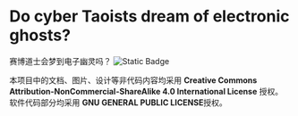 # Do cyber Taoists dream of electronic ghosts?
赛博道士会梦到电子幽灵吗？
<img alt="Static Badge" src="https://img.shields.io/badge/Steam-%E5%88%9B%E6%84%8F%E5%B7%A5%E5%9D%8A-brightgreen?logo=steam&link=https%3A%2F%2Fsteamcommunity.com%2Fsharedfiles%2Ffiledetails%2F%3Fid%3D3538490121&link=https%3A%2F%2Fsteamcommunity.com%2Fsharedfiles%2Ffiledetails%2F%3Fid%3D3538490121">


本项目中的文档、图片、设计等非代码内容均采用 **Creative Commons Attribution-NonCommercial-ShareAlike 4.0 International License** 授权。
软件代码部分均采用 **GNU GENERAL PUBLIC LICENSE**授权。
